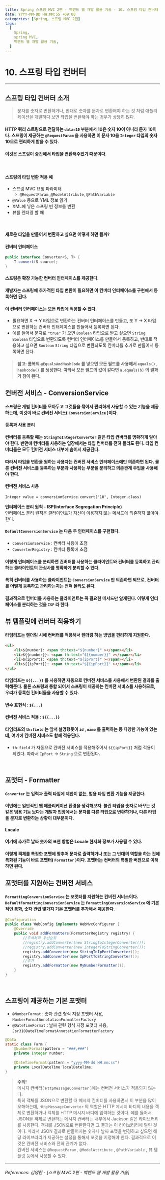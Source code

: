 ```yaml
---
title: Spring 스프링 MVC 2편 - 백엔드 웹 개발 활용 기술 - 10. 스프링 타입 컨버터
date: YYYY-MM-DD HH:MM:SS +09:00
categories: [Spring, 스프링 MVC 2편]
tags:
  [
    Spring,
    spring MVC,
    백엔드 웹 개발 활용 기술,
  ]
---
```


# 10. 스프링 타입 컨버터

----
## 스프링 타입 컨버터 소개
> 문자를 숫자로 변환하거나, 반대로 숫자를 문자로 변환해야 하는 것 처럼 애플리케이션을 개발하다 보면
타입을 변환해야 하는 경우가 상당히 많다.

#### HTTP 쿼리 스트링으로 전달하는 `data=10` 부분에서 10은 숫자 10이 아니라 문자 10이다. 스프링이 제공하는 `@RequestParam` 을 사용하면 이 문자 10을 `Integer` 타입의 숫자 10으로 편리하게 받을 수 있다.
####  **이것은 스프링이 중간에서 타입을 변환해주었기 때문이다.**
<br>

#### **스프링의 타입 변환 적용 예**
* 스프링 MVC 요청 파라미터
  * `@RequestParam` ,` @ModelAttribute `, `@PathVariable`
* `@Value` 등으로 YML 정보 읽기
* XML에 넣은 스프링 빈 정보를 변환
* 뷰를 렌더링 할 때
<br>

#### 새로운 타입을 만들어서 변환하고 싶으면 어떻게 하면 될까?
#### 컨버터 인터페이스
```java
public interface Converter<S, T> {
    T convert(S source);
}
```
#### **스프링은 확장 가능한 컨버터 인터페이스를 제공한다.**
#### 개발자는 스프링에 추가적인 타입 변환이 필요하면 이 컨버터 인터페이스를 구현해서 등록하면 된다.
#### 이 컨버터 인터페이스는 모든 타입에 적용할 수 있다. 
* 필요하면 X -> Y 타입으로 변환하는 컨버터 인터페이스를 만들고, 또 Y -> X 타입으로 변환하는 컨버터 인터페이스를 만들어서 등록하면 된다.
* 예를 들어서 문자로 `"true"` 가 오면 `Boolean` 타입으로 받고 싶으면 `String` `Boolean` 타입으로 변환되도록 컨버터 인터페이스를 만들어서 등록하고, 반대로 적용하고 싶으면 `Boolean` `String` 타입으로 변환되도록 컨버터를 추가로 만들어서 등록하면 된다.

> #### 참고: 롬복의 `@EqualsAndHashCode` 를 넣으면 모든 필드를 사용해서 `equals()` , `hashcode()` 를 생성한다.  따라서 모든 필드의 값이 같다면 `a.equals(b)` 의 결과가 참이 된다.

## 컨버전 서비스 - ConversionService
#### 스프링은 개별 컨버터를 모아두고 그것들을 묶어서 편리하게 사용할 수 있는 기능을 제공하는데, 이것이 바로 컨버전 서비스( `ConversionService` )이다.

#### **등록과 사용 분리**
#### 컨버터를 등록할 때는 `StringToIntegerConverter` 같은 타입 컨버터를 명확하게 알아야 한다. 반면에 컨버터를 사용하는 입장에서는 타입 컨버터를 전혀 몰라도 된다. 타입 컨버터들은 모두 컨버전 서비스 내부에 숨어서 제공된다.    
#### 따라서 타입을 변환을 원하는 사용자는 컨버전 서비스 인터페이스에만 의존하면 된다. 물론 컨버전 서비스를 등록하는 부분과 사용하는 부분을 분리하고 의존관계 주입을 사용해야 한다.
#### **컨버전 서비스 사용**
`Integer value = conversionService.convert("10", Integer.class)`
<br>

**인터페이스 분리 원칙 - ISP(Interface Segregation Principle)**  
인터페이스 분리 원칙은 클라이언트가 자신이 이용하지 않는 메서드에 의존하지 않아야 한다.<br>

#### `DefaultConversionService` 는 다음 두 인터페이스를 구현했다.
* `ConversionService` : 컨버터 사용에 초점
* `ConverterRegistry` : 컨버터 등록에 초점  
  
#### 이렇게 인터페이스를 분리하면 컨버터를 사용하는 클라이언트와 컨버터를 등록하고 관리하는 클라이언트의 관심사를 명확하게 분리할 수 있다.    
#### 특히 컨버터를 사용하는 클라이언트는 `ConversionService` 만 의존하면 되므로, 컨버터를 어떻게 등록하고 관리하는지는 전혀 몰라도 된다.     
#### 결과적으로 컨버터를 사용하는 클라이언트는 꼭 필요한 메서드만 알게된다. 이렇게 인터페이스를 분리하는 것을 `ISP` 라 한다.

## 뷰 템플릿에 컨버터 적용하기
#### 타임리프는 렌더링 시에 컨버터를 적용해서 렌더링 하는 방법을 편리하게 지원한다.


```html
<ul>
    <li>${number}: <span th:text="${number}" ></span></li>
    <li>${{number}}: <span th:text="${{number}}" ></span></li>
    <li>${ipPort}: <span th:text="${ipPort}" ></span></li>
    <li>${{ipPort}}: <span th:text="${{ipPort}}" ></span></li>
</ul>
```


#### 타임리프는 `${{...}}` 를 사용하면 자동으로 컨버전 서비스를 사용해서 변환된 결과를 출력해준다. 물론 스프링과 통합 되어서 스프링이 제공하는 컨버전 서비스를 사용하므로, 우리가 등록한 컨버터들을 사용할 수 있다.
#### 변수 표현식 : `${...}`
#### 컨버전 서비스 적용 : `${{...}}`

#### 타임리프의 `th:field` 는 앞서 설명했듯이 `id` , `name` 를 출력하는 등 다양한 기능이 있는데, 여기에 컨버전 서비스도 함께 적용된다.
* `th:field` 가 자동으로 컨버전 서비스를 적용해주어서 `${{ipPort}}` 처럼 적용이 되었다. 따라서
`IpPort` -> `String` 으로 변환된다.
<br>

## 포맷터 - Formatter
#### `Converter` 는 입력과 출력 타입에 제한이 없는, 범용 타입 변환 기능을 제공한다.
#### 이번에는 일반적인 웹 애플리케이션 환경을 생각해보자. 불린 타입을 숫자로 바꾸는 것 같은 범용 기능 보다는 개발자 입장에서는 **문자를 다른 타입으로 변환하거나, 다른 타입을 문자로 변환**하는 상황이 대부분이다.

#### **Locale**
#### 여기에 추가로 날짜 숫자의 표현 방법은 Locale 현지화 정보가 사용될 수 있다.
#### 이렇게 객체를 특정한 포멧에 맞추어 문자로 출력하거나 또는 그 반대의 역할을 하는 것에 특화된 기능이 바로 포맷터( `Formatter` )이다. 포맷터는 컨버터의 특별한 버전으로 이해하면 된다.

## 포맷터를 지원하는 컨버전 서비스
#### `FormattingConversionService` 는 포맷터를 지원하는 컨버전 서비스이다. `DefaultFormattingConversionService` 는 `FormattingConversionService` 에 기본적인 통화, 숫자 관련 몇가지 기본 포맷터를 추가해서 제공한다.

```java
@Configuration
public class WebConfig implements WebMvcConfigurer {
    @Override
    public void addFormatters(FormatterRegistry registry) {
        //주석처리 우선순위
        //registry.addConverter(new StringToIntegerConverter());
        //registry.addConverter(new IntegerToStringConverter());
        registry.addConverter(new StringToIpPortConverter());
        registry.addConverter(new IpPortToStringConverter());
        //추가
        registry.addFormatter(new MyNumberFormatter());
    }
}
```
<br>

## 스프링이 제공하는 기본 포맷터
* `@NumberFormat` : 숫자 관련 형식 지정 포맷터 사용, `NumberFormatAnnotationFormatterFactory`
* `@DateTimeFormat` : 날짜 관련 형식 지정 포맷터 사용, `Jsr310DateTimeFormatAnnotationFormatterFactory`

```java
@Data
static class Form {
    @NumberFormat(pattern = "###,###")
    private Integer number;
    
    @DateTimeFormat(pattern = "yyyy-MM-dd HH:mm:ss")
    private LocalDateTime localDateTime;
}
```

> **주의!**  
메시지 컨버터( `HttpMessageConverter` )에는 컨버전 서비스가 적용되지 않는다.  
특히 객체를 JSON으로 변환할 때 메시지 컨버터를 사용하면서 이 부분을 많이 오해하는데, `HttpMessageConverter` 의 역할은 HTTP 메시지 바디의 내용을 객체로 변환하거나 객체를 HTTP 메시지
바디에 입력하는 것이다. 예를 들어서 JSON을 객체로 변환하는 메시지 컨버터는 내부에서 Jackson 같은
라이브러리를 사용한다. 객체를 JSON으로 변환한다면 그 결과는 이 라이브러리에 달린 것이다. 따라서
JSON 결과로 만들어지는 숫자나 날짜 포맷을 변경하고 싶으면 해당 라이브러리가 제공하는 설정을 통해서
포맷을 지정해야 한다. 결과적으로 이것은 컨버전 서비스와 전혀 관계가 없다.    
컨버전 서비스는 `@RequestParam` , `@ModelAttribute` , `@PathVariable` , 뷰 템플릿 등에서 사용할 수
있다.
----  

###### References: 김영한 - [스프링 MVC 2편 - 백엔드 웹 개발 활용 기술]
